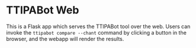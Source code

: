 # TTIPABot Web

This is a Flask app which serves the TTIPABot tool over the web. Users can invoke the ```ttipabot compare --chant``` command by clicking a button in the browser, and the webapp will render the results.